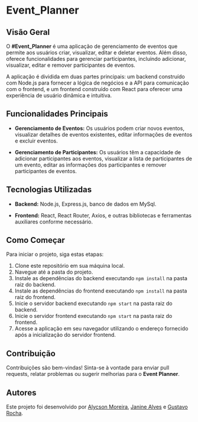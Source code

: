 # Event_Planner

## Visão Geral

O **#Event_Planner** é uma aplicação de gerenciamento de eventos que permite aos usuários criar, visualizar, editar e deletar eventos. Além disso, oferece funcionalidades para gerenciar participantes, incluindo adicionar, visualizar, editar e remover participantes de eventos.

A aplicação é dividida em duas partes principais: um backend construído com Node.js para fornecer a lógica de negócios e a API para comunicação com o frontend, e um frontend construído com React para oferecer uma experiência de usuário dinâmica e intuitiva.

## Funcionalidades Principais

- **Gerenciamento de Eventos:** Os usuários podem criar novos eventos, visualizar detalhes de eventos existentes, editar informações de eventos e excluir eventos.

- **Gerenciamento de Participantes:** Os usuários têm a capacidade de adicionar participantes aos eventos, visualizar a lista de participantes de um evento, editar as informações dos participantes e remover participantes de eventos.

## Tecnologias Utilizadas

- **Backend:** Node.js, Express.js, banco de dados em MySql.

- **Frontend:** React, React Router, Axios, e outras bibliotecas e ferramentas auxiliares conforme necessário.

## Como Começar

Para iniciar o projeto, siga estas etapas:

1. Clone este repositório em sua máquina local.
2. Navegue até a pasta do projeto.
3. Instale as dependências do backend executando `npm install` na pasta raiz do backend.
4. Instale as dependências do frontend executando `npm install` na pasta raiz do frontend.
5. Inicie o servidor backend executando `npm start` na pasta raiz do backend.
6. Inicie o servidor frontend executando `npm start` na pasta raiz do frontend.
7. Acesse a aplicação em seu navegador utilizando o endereço fornecido após a inicialização do servidor frontend.

## Contribuição

Contribuições são bem-vindas! Sinta-se à vontade para enviar pull requests, relatar problemas ou sugerir melhorias para o **Event Planner**.

## Autores

Este projeto foi desenvolvido por [Alycson Moreira](https://www.linkedin.com/in/alycson-moreira-581b33116/), [Janine Alves](https://www.linkedin.com/in/janinealves04/) e [Gustavo Rocha](https://www.linkedin.com/in/gustavo-rocha-1a0087226/).